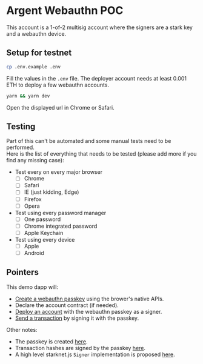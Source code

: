 # Argent Webauthn POC

This account is a 1-of-2 multisig account where the signers are a stark key and a webauthn device.

## Setup for testnet

```bash
cp .env.example .env
```

Fill the values in the `.env` file. The deployer account needs at least 0.001 ETH to deploy a few webauthn accounts.

```bash
yarn && yarn dev
```

Open the displayed url in Chrome or Safari.

## Testing

Part of this can't be automated and some manual tests need to be performed.  
Here is the list of everything that needs to be tested (please add more if you find any missing case):

- Test every on every major browser
  - [ ] Chrome
  - [ ] Safari
  - [ ] IE (just kidding, Edge)
  - [ ] Firefox
  - [ ] Opera
- Test using every password manager
  - [ ] One password
  - [ ] Chrome integrated password
  - [ ] Apple Keychain
- Test using every device
  - [ ] Apple
  - [ ] Android

## Pointers

This demo dapp will:

- [Create a webauthn passkey](./src/routes/+page.svelte#L19) using the brower's native APIs.
- Declare the account contract (if needed).
- [Deploy an account](./src/routes/+page.svelte#L23) with the webauthn passkey as a signer.
- [Send a transaction](./src/routes/+page.svelte#L27) by signing it with the passkey.

Other notes:

- The passkey is created [here](./src/lib/webauthnAttestation.ts#L12).
- Transaction hashes are signed by the passkey [here](./src/lib/webauthnAssertion.ts#L24).
- A high level starknet.js `Signer` implementation is proposed [here](./src/lib/webauthnOwner.ts).
